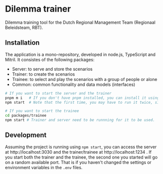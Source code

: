 # Dilemma trainer

Dilemma training tool for the Dutch Regional Management Team (Regionaal Beleidsteam, RBT).

## Installation

The application is a mono-repository, developed in node.js, TypeScript and Mitril. It consistes of the following packages:

- Server: to serve and store the scenarios
- Trainer: to create the scenarios
- Trainee: to select and play the scenarios with a group of people or alone
- Common: common functionality and data models (interfaces)

```bash
# If you want to start the server and the trainer 
pnpm m i   # If you don't have pnpm installed, you can install it using `npm i -g pnpm`
npm start  # Note that the first time, you may have to run it twice, since the models haven't been built yet

# If you want to start the trainee 
cd packages/trainee 
npm start # Trainer and server need to be runnning for it to be used.
```

## Development

Assuming the project is running using `npm start`, you can access the server at http://localhost:3030 and the trainer/trainee at http://localhost:1234 . If you start both the trainer and the trainee, the second one you started will go on a random available port. That is if you haven't changed the settings or environment variables in the `.env` files.
